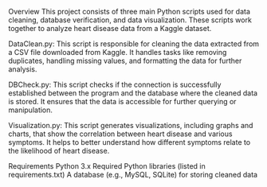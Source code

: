 Overview
This project consists of three main Python scripts used for data cleaning, database verification, and data visualization. These scripts work together to analyze heart disease data from a Kaggle dataset.

DataClean.py: This script is responsible for cleaning the data extracted from a CSV file downloaded from Kaggle. It handles tasks like removing duplicates, handling missing values, and formatting the data for further analysis.

DBCheck.py: This script checks if the connection is successfully established between the program and the database where the cleaned data is stored. It ensures that the data is accessible for further querying or manipulation.

Visualization.py: This script generates visualizations, including graphs and charts, that show the correlation between heart disease and various symptoms. It helps to better understand how different symptoms relate to the likelihood of heart disease.

Requirements
Python 3.x
Required Python libraries (listed in requirements.txt)
A database (e.g., MySQL, SQLite) for storing cleaned data
